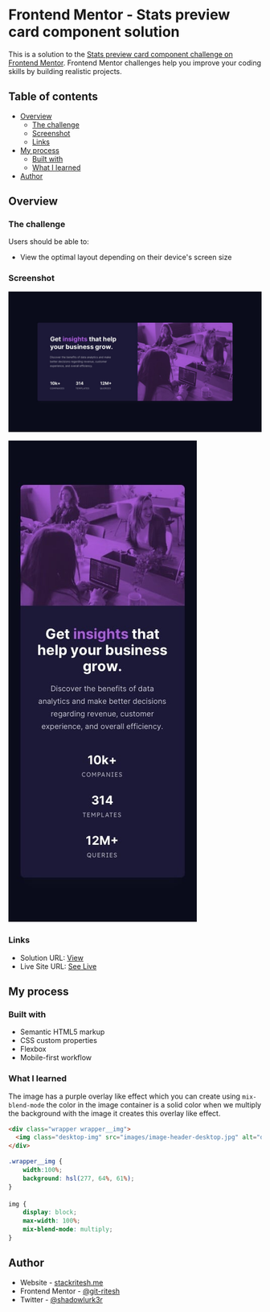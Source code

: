# Frontend Mentor - Stats preview card component solution

This is a solution to the [Stats preview card component challenge on Frontend Mentor](https://www.frontendmentor.io/challenges/stats-preview-card-component-8JqbgoU62). Frontend Mentor challenges help you improve your coding skills by building realistic projects.

## Table of contents

- [Overview](#overview)
  - [The challenge](#the-challenge)
  - [Screenshot](#screenshot)
  - [Links](#links)
- [My process](#my-process)
  - [Built with](#built-with)
  - [What I learned](#what-i-learned)
- [Author](#author)


## Overview

### The challenge

Users should be able to:

- View the optimal layout depending on their device's screen size

### Screenshot

![desktop preview image](design/desktop-design.jpg)

![mobile preview image ](design/mobile-design.jpg)

### Links

- Solution URL: [View](https://www.frontendmentor.io/solutions/responsive-stats-preview-card-component-HJXwpQuEEm)
- Live Site URL: [See Live](https://stackritesh.me/frontendmentor-challenges/stats-preview-card-component-main/index.html)

## My process

### Built with

- Semantic HTML5 markup
- CSS custom properties
- Flexbox
- Mobile-first workflow

### What I learned

The image has a purple overlay like effect which you can create using `mix-blend-mode` the color in the image container is a solid color when we multiply the background with the image it creates this overlay like effect. 

```html
<div class="wrapper wrapper__img">
  <img class="desktop-img" src="images/image-header-desktop.jpg" alt="desktop image">
</div>
```

```css
.wrapper__img {
    width:100%;
    background: hsl(277, 64%, 61%);
}

img {
    display: block;
    max-width: 100%;
    mix-blend-mode: multiply;
}
```

## Author
- Website - [stackritesh.me](https://stackritesh.me/)
- Frontend Mentor - [@git-ritesh](https://www.frontendmentor.io/profile/git-ritesh)
- Twitter - [@shadowlurk3r](https://www.twitter.com/shadowlurk3r)
